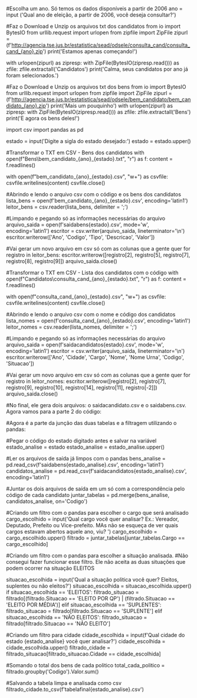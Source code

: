 #Escolha um ano. Só temos os dados disponíveis a partir de 2006
ano = input ('Qual ano de eleição, a partir de 2006, você deseja consultar?')

#Faz o Download e Unzip os arquivos txt dos candidatos
from io import BytesIO
from urllib.request import urlopen
from zipfile import ZipFile
zipurl = (f'http://agencia.tse.jus.br/estatistica/sead/odsele/consulta_cand/consulta_cand_{ano}.zip')
print('Estamos apenas começando!')

with urlopen(zipurl) as zipresp:
    with ZipFile(BytesIO(zipresp.read())) as zfile:
        zfile.extractall('Candidatos')
print('Calma, seus candidatos por ano já foram selecionados.')

#Faz o Download e Unzip os arquivos txt dos bens
from io import BytesIO
from urllib.request import urlopen
from zipfile import ZipFile
zipurl = (f'http://agencia.tse.jus.br/estatistica/sead/odsele/bem_candidato/bem_candidato_{ano}.zip')
print('Mais um pouquinho')
with urlopen(zipurl) as zipresp:
    with ZipFile(BytesIO(zipresp.read())) as zfile:
        zfile.extractall('Bens')
print('E agora os bens deles!')

import csv
import pandas as pd


estado = input('Digite a sigla do estado desejado:')
estado = estado.upper()

#Transformar o TXT em CSV - Bens dos candidatos
with open(f"Bens\\bem_candidato_{ano}_{estado}.txt", "r") as f:
    content = f.readlines()

with open(f"bem_candidato_{ano}_{estado}.csv", "w+") as csvfile:
    csvfile.writelines(content)
csvfile.close()  

#Abrindo e lendo o arquivo csv com o código e os bens dos candidatos
lista_bens = open(f'bem_candidato_{ano}_{estado}.csv', encoding='latin1')
leitor_bens = csv.reader(lista_bens, delimiter = ';')


#Limpando e pegando só as informações necessárias do arquivo
arquivo_saida = open(f'saidabens{estado}.csv', mode='w', encoding='latin1')
escritor =  csv.writer(arquivo_saida, lineterminator='\n')
escritor.writerow(['Ano', 'Codigo', 'Tipo', 'Descricao', 'Valor'])

#Vai gerar um novo arquivo em csv só com as colunas que a gente quer
for registro in leitor_bens:
    escritor.writerow([registro[2], registro[5], registro[7], registro[8], registro[9]])
arquivo_saida.close()



#Transformar o TXT em CSV - Lista dos candidatos com o código
with open(f"Candidatos\\consulta_cand_{ano}_{estado}.txt", "r") as f:
    content = f.readlines()

with open(f"consulta_cand_{ano}_{estado}.csv", "w+") as csvfile:
    csvfile.writelines(content)
csvfile.close()    

#Abrindo e lendo o arquivo csv com o nome e código dos candidatos
lista_nomes = open(f'consulta_cand_{ano}_{estado}.csv', encoding='latin1')
leitor_nomes = csv.reader(lista_nomes, delimiter = ';')



#Limpando e pegando só as informações necessárias do arquivo
arquivo_saida = open(f'saidacandidatos{estado}.csv', mode='w', encoding='latin1')
escritor = csv.writer(arquivo_saida, lineterminator='\n')
escritor.writerow(['Ano', 'Cidade', 'Cargo', 'Nome', 'Nome Urna', 'Codigo', 'Situacao'])

#Vai gerar um novo arquivo em csv só com as colunas que a gente quer
for registro in leitor_nomes:
    escritor.writerow([registro[2], registro[7], registro[9], registro[10], registro[14], registro[11], registro[-2]])
arquivo_saida.close()

#No final, ele gera dois arquivos: o saidacandidato.csv e o saidabens.csv. Agora vamos para a parte 2 do código:

#Agora é a parte da junção das duas tabelas e a filtragem utilizando o pandas:

#Pegar o código do estado digitado antes e salvar na variável
estado_analise = estado
estado_analise = estado_analise.upper()


#Ler os arquivos de saída já limpos com o pandas
bens_analise = pd.read_csv(f'saidabens{estado_analise}.csv', encoding='latin1')
candidatos_analise = pd.read_csv(f'saidacandidatos{estado_analise}.csv', encoding='latin1')

#Juntar os dois arquivos de saída em um só com a correspondência pelo código de cada candidato
juntar_tabelas = pd.merge(bens_analise, candidatos_analise, on='Codigo')

#Criando um filtro com o pandas para escolher o cargo que será analisado
cargo_escolhido = input('Qual cargo você quer analisar? Ex.: Vereador, Deputado, Prefeito ou Vice-prefeito. MAs não se esqueça de ver quais cargos estavam abertos aquele ano, viu? ')
cargo_escolhido = cargo_escolhido.upper()
filtrado = juntar_tabelas[juntar_tabelas.Cargo == cargo_escolhido]



#Criando um filtro com o pandas para escolher a situação analisada.
#Não consegui fazer funcionar esse filtro. Ele não aceita as duas situações que podem ocorrer na situação ELEITOS

situacao_escolhida = input('Qual a situação politica você quer? Eleitos, suplentes ou não eleitos?')
situacao_escolhida = situacao_escolhida.upper()
if situacao_escolhida == 'ELEITOS':
    filtrado_situacao = filtrado[(filtrado.Situacao == 'ELEITO POR QP') | (filtrado.Situacao == 'ELEITO POR MÉDIA')]
elif situacao_escolhida == 'SUPLENTES':
    filtrado_situacao = filtrado[filtrado.Situacao == 'SUPLENTE']
elif situacao_escolhida == 'NÃO ELEITOS':
    filtrado_situacao = filtrado[filtrado.Situacao == 'NÃO ELEITO']



#Criando um filtro para cidade
cidade_escolhida = input(f'Qual cidade do estado {estado_analise} você quer analisar?')
cidade_escolhida = cidade_escolhida.upper()
filtrado_cidade = filtrado_situacao[filtrado_situacao.Cidade == cidade_escolhida]



#Somando o total dos bens de cada politico
total_cada_politico = filtrado.groupby('Codigo').Valor.sum()


#Salvando a tabela limpa e analisada como csv
filtrado_cidade.to_csv(f'tabelafinal{estado_analise}.csv')
